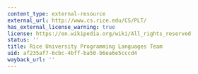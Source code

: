 ```yaml
---
content_type: external-resource
external_url: http://www.cs.rice.edu/CS/PLT/
has_external_license_warning: true
license: https://en.wikipedia.org/wiki/All_rights_reserved
status: ''
title: Rice University Programming Languages Team
uid: af235af7-6cbc-4bff-ba50-b6ea6e5cccd4
wayback_url: ''
---
```

